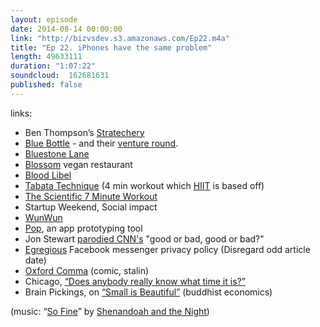 ```yaml
---
layout: episode
date: 2014-08-14 00:00:00
link: "http://bizvsdev.s3.amazonaws.com/Ep22.m4a"
title: "Ep 22. iPhones have the same problem"
length: 49633111
duration: "1:07:22"
soundcloud:  162681631
published: false
---
```


links:

- Ben Thompson’s [Stratechery](http://stratechery.com)
- [Blue Bottle](http://www.bluebottlecoffee.com) - and their [venture round](http://techcrunch.com/2014/01/29/coffee/).
- [Bluestone Lane](http://www.bluestonelaneny.com)
- [Blossom](http://blossomnyc.com/home/) vegan restaurant
- [Blood Libel](http://en.wikipedia.org/wiki/Blood_libel)
- [Tabata Technique](http://getfitnow.com/the-four-minute-workout-quick-facts-about-tabata/) (4 min workout which [HIIT](http://en.wikipedia.org/wiki/High-intensity_interval_training) is based off)
- [The Scientific 7 Minute Workout](http://well.blogs.nytimes.com/2013/05/09/the-scientific-7-minute-workout/?_php=true&_type=blogs&_r=0)
- Startup Weekend, Social impact
- [WunWun](www.wunwun.com)
- [Pop](https://popapp.in), an app prototyping tool
- Jon Stewart [parodied CNN's](http://www.huffingtonpost.com/2013/10/30/jon-stewart-cnn-good-or-bad_n_4177084.html) "good or bad, good or bad?"
- [Egregious](http://www.huffingtonpost.com/sam-fiorella/the-insidiousness-of-face_b_4365645.html) Facebook messenger privacy policy (Disregard odd article date)
- [Oxford Comma](http://en.wikipedia.org/wiki/Serial_comma) (comic, stalin)
- Chicago, [“Does anybody really know what time it is?”](https://www.youtube.com/watch?v=7uy0ldI_1HA)
- Brain Pickings, on [“Small is Beautiful”](http://www.brainpickings.org/index.php/2014/07/07/buddhist-economics-schumacher/) (buddhist economics)

(music: “[So Fine](http://shenandoahandthenight.com/track/so-fine)” by [Shenandoah and the Night](http://shenandoahandthenight.com))
